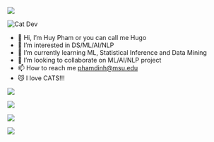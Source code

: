 ![](http://github-profile-summary-cards.vercel.app/api/cards/stats?username=phamdinhgiahuy&theme=gotham) 

![Cat Dev](https://i.giphy.com/media/v1.Y2lkPTc5MGI3NjExN2RxbWxoaXlkNml5eDkwd3c1c2w4cmw2YWVwZGNpMmIycXJ1eGplNCZlcD12MV9pbnRlcm5hbF9naWZfYnlfaWQmY3Q9Zw/xT9IgIc0lryrxvqVGM/giphy.gif)

- 👋 Hi, I’m Huy Pham or you can call me Hugo
- 👀 I’m interested in DS/ML/AI/NLP
- 🌱 I’m currently learning ML, Statistical Inference and Data Mining
- 💞️ I’m looking to collaborate on ML/AI/NLP project
- 📫 How to reach me phamdinh@msu.edu
- 😼 I love CATS!!!

<!---
phamdinhgiahuy/phamdinhgiahuy is a ✨ special ✨ repository because its `README.md` (this file) appears on your GitHub profile.
You can click the Preview link to take a look at your changes.
--->
![](http://github-profile-summary-cards.vercel.app/api/cards/profile-details?username=phamdinhgiahuy&theme=gotham) 

![](http://github-profile-summary-cards.vercel.app/api/cards/repos-per-language?username=phamdinhgiahuy&theme=gotham) 

![](https://komarev.com/ghpvc/?username=phamdinhgiahuy&style=plastic&abbreviated=true&color=008080)

![](https://spotify-github-profile.kittinanx.com/api/view?uid=21qowdvr6qxjcrlpidccekbea&cover_image=false&theme=default&show_offline=true&background_color=121212&interchange=false&bar_color=00ffff&bar_color_cover=true)
